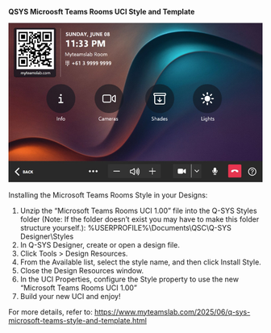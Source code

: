 **QSYS Microosft Teams Rooms UCI Style and Template**

![Image](https://github.com/jamescussen/QSYS-Microsoft-Teams-Rooms-UCI/raw/master/QSYS-Microsoft-Teams-UCI-Template-1.00.jpg)

Installing the Microsoft Teams Rooms Style in your Designs:
1. Unzip the “Microsoft Teams Rooms UCI 1.00” file into the Q-SYS Styles folder (Note: If the folder doesn’t exist you may have to make this folder structure yourself.):
  %USERPROFILE%\Documents\QSC\Q-SYS Designer\Styles
2. In Q-SYS Designer, create or open a design file.
3. Click Tools > Design Resources.
4. From the Available list, select the style name, and then click Install Style.
5. Close the Design Resources window.
6. In the UCI Properties, configure the Style property to use the new “Microsoft Teams Rooms UCI 1.00”
7. Build your new UCI and enjoy!

For more details, refer to: https://www.myteamslab.com/2025/06/q-sys-microsoft-teams-style-and-template.html
